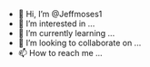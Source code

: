 - 👋 Hi, I’m @Jeffmoses1
- 👀 I’m interested in ...
- 🌱 I’m currently learning ...
- 💞️ I’m looking to collaborate on ...
- 📫 How to reach me ...

<!---
Jeffmoses1/Jeffmoses1 is a ✨
special ✨ repository because its `README.md` (this file) appears on your GitHub profile.
You can click the Preview link to take a look at your changes.
--->
